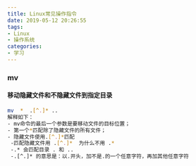 ```yaml
---
title: Linux常见操作指令
date: 2019-05-12 20:26:55
tags:
- Linux
- 操作系统
categories:
- 学习
---
```


### mv

#### 移动隐藏文件和不隐藏文件到指定目录

```bash
mv  *  .[^.]* ..
解释如下：
- mv命令的最后一个参数是要移动文件的目标位置；
- 第一个*匹配除了隐藏文件的所有文件；
- 隐藏文件使用.[^.]*匹配
 -匹配隐藏文件用 .[^.]*  为什么不用 .*
 -.* 会匹配目录 . 和 ..
 -.[^.]* 的意思是：以.开头，加不是.的一个任意字符，再加其他任意字符
```





